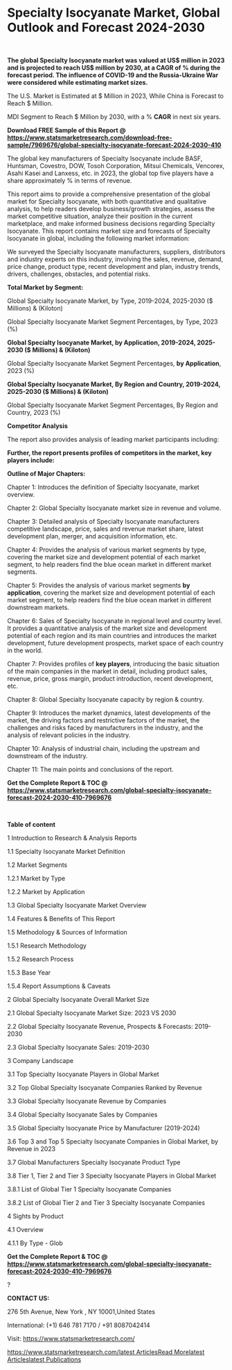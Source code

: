 <h1>Specialty Isocyanate Market, Global Outlook and Forecast 2024-2030</h1><br/><p><strong>The global Specialty Isocyanate market was valued at US$ million in 2023 and is projected to reach US$ million by 2030, at a <strong>CAGR</strong> of % during the forecast period. The influence of COVID-19 and the Russia-Ukraine War were considered while estimating market sizes.</strong></p>
 
 
 
 <p>The U.S. Market is Estimated at $ Million in 2023, While China is Forecast to Reach $ Million.</p>
 
 
 
 <p>MDI Segment to Reach $ Million by 2030, with a % <strong>CAGR</strong> in next six years.</p>
 
 
 
 <p><strong>Download FREE Sample of this Report @ <a href="https://www.statsmarketresearch.com/download-free-sample/7969676/global-specialty-isocyanate-forecast-2024-2030-410">https://www.statsmarketresearch.com/download-free-sample/7969676/global-specialty-isocyanate-forecast-2024-2030-410</a></strong></p>
 
 
 
 <p>The global key manufacturers of Specialty Isocyanate include BASF, Huntsman, Covestro, DOW, Tosoh Corporation, Mitsui Chemicals, Vencorex, Asahi Kasei and Lanxess, etc. in 2023, the global top five players have a share approximately % in terms of revenue.</p>
 
 
 
 <p>This report aims to provide a comprehensive presentation of the global market for Specialty Isocyanate, with both quantitative and qualitative analysis, to help readers develop business/growth strategies, assess the market competitive situation, analyze their position in the current marketplace, and make informed business decisions regarding Specialty Isocyanate. This report contains market size and forecasts of Specialty Isocyanate in global, including the following market information:</p>
 
 
 
 <p>We surveyed the Specialty Isocyanate manufacturers, suppliers, distributors and industry experts on this industry, involving the sales, revenue, demand, price change, product type, recent development and plan, industry trends, drivers, challenges, obstacles, and potential risks.</p>
 
 
 
 <p><strong>Total Market by Segment:</strong></p>
 
 
 
 <p>Global Specialty Isocyanate Market, by Type, 2019-2024, 2025-2030 ($ Millions) & (Kiloton)</p>
 
 
 
 <p>Global Specialty Isocyanate Market Segment Percentages, by Type, 2023 (%)</p>
 
 
 
 <p><strong>Global Specialty Isocyanate Market, <strong>by Application</strong>, 2019-2024, 2025-2030 ($ Millions) & (Kiloton)</strong></p>
 
 
 
 <p>Global Specialty Isocyanate Market Segment Percentages, <strong>by Application</strong>, 2023 (%)</p>
 
 
 
 <p><strong>Global Specialty Isocyanate Market, By Region and Country, 2019-2024, 2025-2030 ($ Millions) & (Kiloton)</strong></p>
 
 
 
 <p>Global Specialty Isocyanate Market Segment Percentages, By Region and Country, 2023 (%)</p>
 
 
 
 <p><strong>Competitor Analysis</strong></p>
 
 
 
 <p>The report also provides analysis of leading market participants including:</p>
 
 
 
 <p><strong>Further, the report presents profiles of competitors in the market, <strong>key players</strong> include:</strong></p>
 
 
 
 <p><strong>Outline of Major Chapters:</strong></p>
 
 
 
 <p>Chapter 1: Introduces the definition of Specialty Isocyanate, market overview.</p>
 
 
 
 <p>Chapter 2: Global Specialty Isocyanate market size in revenue and volume.</p>
 
 
 
 <p>Chapter 3: Detailed analysis of Specialty Isocyanate manufacturers competitive landscape, price, sales and revenue market share, latest development plan, merger, and acquisition information, etc.</p>
 
 
 
 <p>Chapter 4: Provides the analysis of various market segments by type, covering the market size and development potential of each market segment, to help readers find the blue ocean market in different market segments.</p>
 
 
 
 <p>Chapter 5: Provides the analysis of various market segments <strong>by application</strong>, covering the market size and development potential of each market segment, to help readers find the blue ocean market in different downstream markets.</p>
 
 
 
 <p>Chapter 6: Sales of Specialty Isocyanate in regional level and country level. It provides a quantitative analysis of the market size and development potential of each region and its main countries and introduces the market development, future development prospects, market space of each country in the world.</p>
 
 
 
 <p>Chapter 7: Provides profiles of <strong>key players</strong>, introducing the basic situation of the main companies in the market in detail, including product sales, revenue, price, gross margin, product introduction, recent development, etc.</p>
 
 
 
 <p>Chapter 8: Global Specialty Isocyanate capacity by region & country.</p>
 
 
 
 <p>Chapter 9: Introduces the market dynamics, latest developments of the market, the driving factors and restrictive factors of the market, the challenges and risks faced by manufacturers in the industry, and the analysis of relevant policies in the industry.</p>
 
 
 
 <p>Chapter 10: Analysis of industrial chain, including the upstream and downstream of the industry.</p>
 
 
 
 <p>Chapter 11: The main points and conclusions of the report.</p>
 
 
 
 <div><b>Get the Complete Report & TOC @ <a href="https://www.statsmarketresearch.com/global-specialty-isocyanate-forecast-2024-2030-410-7969676">https://www.statsmarketresearch.com/global-specialty-isocyanate-forecast-2024-2030-410-7969676</a></b></div>
 
 
 
 <p><br />
 
 <b>Table of content</b></p>
 
 
 
 <p>1 Introduction to Research & Analysis Reports<br />
 
 1.1 Specialty Isocyanate Market Definition<br />
 
 1.2 Market Segments<br />
 
 1.2.1 Market by Type<br />
 
 1.2.2 Market by Application<br />
 
 1.3 Global Specialty Isocyanate Market Overview<br />
 
 1.4 Features & Benefits of This Report<br />
 
 1.5 Methodology & Sources of Information<br />
 
 1.5.1 Research Methodology<br />
 
 1.5.2 Research Process<br />
 
 1.5.3 Base Year<br />
 
 1.5.4 Report Assumptions & Caveats<br />
 
 2 Global Specialty Isocyanate Overall Market Size<br />
 
 2.1 Global Specialty Isocyanate Market Size: 2023 VS 2030<br />
 
 2.2 Global Specialty Isocyanate Revenue, Prospects & Forecasts: 2019-2030<br />
 
 2.3 Global Specialty Isocyanate Sales: 2019-2030<br />
 
 3 Company Landscape<br />
 
 3.1 Top Specialty Isocyanate Players in Global Market<br />
 
 3.2 Top Global Specialty Isocyanate Companies Ranked by Revenue<br />
 
 3.3 Global Specialty Isocyanate Revenue by Companies<br />
 
 3.4 Global Specialty Isocyanate Sales by Companies<br />
 
 3.5 Global Specialty Isocyanate Price by Manufacturer (2019-2024)<br />
 
 3.6 Top 3 and Top 5 Specialty Isocyanate Companies in Global Market, by Revenue in 2023<br />
 
 3.7 Global Manufacturers Specialty Isocyanate Product Type<br />
 
 3.8 Tier 1, Tier 2 and Tier 3 Specialty Isocyanate Players in Global Market<br />
 
 3.8.1 List of Global Tier 1 Specialty Isocyanate Companies<br />
 
 3.8.2 List of Global Tier 2 and Tier 3 Specialty Isocyanate Companies<br />
 
 4 Sights by Product<br />
 
 4.1 Overview<br />
 
 4.1.1 By Type - Glob</p>
 
 
 
 <div><b>Get the Complete Report & TOC @ <a href="https://www.statsmarketresearch.com/global-specialty-isocyanate-forecast-2024-2030-410-7969676">https://www.statsmarketresearch.com/global-specialty-isocyanate-forecast-2024-2030-410-7969676</a></b></div>
 
 
 
 <p>? </p>
 
 
 
 <p><b>CONTACT US:</b><br />
 
 276 5th Avenue, New York , NY 10001,United States<br />
 
 International: (+1) 646 781 7170 / +91 8087042414<br />
 
 Visit: <a href="https://www.statsmarketresearch.com/">https://www.statsmarketresearch.com/</a><br />
 
 <a href="https://gyeongbokgung.com">https://www.statsmarketresearch.com/</a><a href="https://hallyeomaritime.com">latest Articles</a><a href="https://jingwansa.com">Read More</a><a href="https://nguoiviet.jp/">latest Articles</a><a href="https://www.intelmarketresearch.com/">latest Publications</a></p>